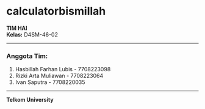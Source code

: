 # calculatorbismillah
**TIM HAI**  
**Kelas:** D4SM-46-02  

---

### Anggota Tim:
1. Hasbillah Farhan Lubis - 7708223098  
2. Rizki Arta Muliawan - 7708223064  
3. Ivan Saputra - 7708220035  

---

**Telkom University**
